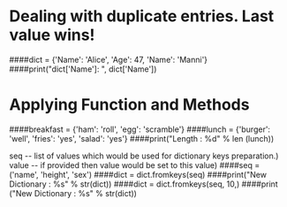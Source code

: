# Dealing with duplicate entries. Last value wins!
####dict = {'Name': 'Alice', 'Age': 47, 'Name': 'Manni'}
####print("dict['Name']: ", dict['Name'])




# Applying Function and Methods
####breakfast = {'ham': 'roll', 'egg': 'scramble'}
####lunch = {'burger': 'well', 'fries': 'yes', 'salad': 'yes'}
####print("Length : %d" % len (lunch))



seq -- list of values which would be used for dictionary keys preparation.)
value -- if provided then value would be set to this value)
####seq = ('name', 'height', 'sex')
####dict = dict.fromkeys(seq)
####print("New Dictionary : %s" %  str(dict)) 
####dict = dict.fromkeys(seq, 10,)
####print ("New Dictionary : %s" %  str(dict))



